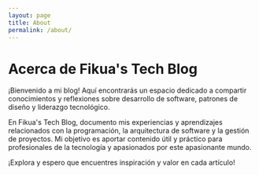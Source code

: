 ```yaml
---
layout: page
title: About
permalink: /about/
---
```


# Acerca de Fikua's Tech Blog

¡Bienvenido a mi blog! Aquí encontrarás un espacio dedicado a compartir conocimientos y reflexiones sobre desarrollo de software, patrones de diseño y liderazgo tecnológico.

En Fikua's Tech Blog, documento mis experiencias y aprendizajes relacionados con la programación, la arquitectura de software y la gestión de proyectos. Mi objetivo es aportar contenido útil y práctico para profesionales de la tecnología y apasionados por este apasionante mundo.

¡Explora y espero que encuentres inspiración y valor en cada artículo!
